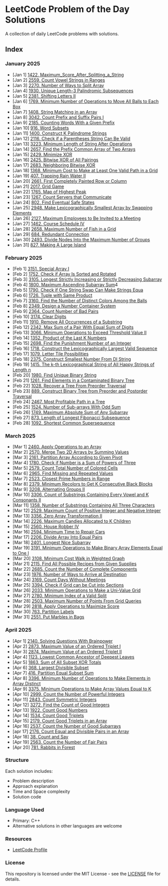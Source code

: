 # LeetCode Problem of the Day Solutions

A collection of daily LeetCode problems with solutions.

## Index

### January 2025

- [Jan 1] [1422. Maximum_Score_After_Splitting_a_String](Jan/1_Maximum_Score_After_Splitting_a_String.c++)
- [Jan 2] [2559. Count Vowel Strings in Ranges](Jan/2_Count_Vowel_Strings_in_Ranges.cpp)
- [Jan 3] [2270. Number of Ways to Split Array](Jan/3_Number_of_Ways_to_Split_Array.cpp)
- [Jan 4] [1930. Unique Length-3 Palindromic Subsequences](Jan/4_Unique_Length-3_Palindromic_Subsequences.cpp)
- [Jan 5] [2381. Shifting Letters II](Jan/5_Shifting_Letters_II.cpp)
- [Jan 6] [1769. Minimum Number of Operations to Move All Balls to Each Box](Jan/6_Minimum_Number_of_Operations_to_Move_All_Balls_to_Each_Box.cpp)
- [Jan 7] [1408. String Matching in an Array](Jan/7_String_Matching_in_an_Array.cpp)
- [Jan 8] [3042. Count Prefix and Suffix Pairs I](Jan/8_Count_Prefix_and_Suffix_Pairs_I.cpp)
- [Jan 9] [2185. Counting Words With a Given Prefix](Jan/9_Counting_Words_With_a_Given_Prefix.cpp)
- [Jan 10] [916. Word Subsets](Jan/10_Word_Subsets.cpp)
- [Jan 11] [1400. Construct K Palindrome Strings](Jan/11_Construct_K_Palindrome_Strings.cpp)
- [Jan 12] [2116. Check if a Parentheses String Can Be Valid](Jan/12_Check_if_a_Parentheses_String_Can_Be_Valid.cpp)
- [Jan 13] [3223. Minimum Length of String After Operations](Jan/13_Minimum_Length_of_String_After_Operations.cpp)
- [Jan 14] [2657. Find the Prefix Common Array of Two Arrays](Jan/14_Find_the_Prefix_Common_Array_of_Two_Arrays.cpp)
- [Jan 15] [2429. Minimize XOR](Jan/15_Minimize_XOR.cpp)
- [Jan 16] [2425. Bitwise XOR of All Pairings](Jan/16_Bitwise_XOR_of_All_Pairings.cpp)
- [Jan 17] [2683. Neighboring Bitwise XOR](Jan/17_Neighboring_Bitwise_XOR.cpp)
- [Jan 18] [1368. Minimum Cost to Make at Least One Valid Path in a Grid](Jan/18_Minimum_Cost.cpp)
- [Jan 19] [407. Trapping Rain Water II](Jan/19_Trapping_Rain_Water_II.cpp)
- [Jan 20] [2661. First Completely Painted Row or Column](Jan/20_First_Completely_Painted_Row_or_Column.cpp)
- [Jan 21] [2017. Grid Game](Jan/21_Grid_Game.cpp)
- [Jan 22] [1765. Map of Highest Peak](Jan/22_Map_of_Highest_Peak.cpp)
- [Jan 23] [1267. Count Servers that Communicate](Jan/23_Count_Servers_that_Communicate.cpp)
- [Jan 24] [802. Find Eventual Safe States](Jan/24_Find_Eventual_Safe_States.cpp)
- [Jan 25] [2948. Make Lexicographically Smallest Array by Swapping Elements](Jan/25_Make_Lexicographically_Smallest_Array_by_Swapping_Elements.cpp)
- [Jan 26] [2127. Maximum Employees to Be Invited to a Meeting](Jan/26_Maximum_Employees_to_Be_Invited_to_a_Meeting.cpp)
- [Jan 27] [1462. Course Schedule IV](Jan/27_Course_Schedule_IV.cpp)
- [Jan 28] [2658. Maximum Number of Fish in a Grid](Jan/28_Maximum_Number_of_Fish_in_a_Grid.cpp)
- [Jan 29] [684. Redundant Connection](Jan/29_Redundant_Connection.cpp)
- [Jan 30] [2493. Divide Nodes Into the Maximum Number of Groups](Jan/30_Divide_Nodes_Into_the_Maximum_Number_of_Groups.cpp)
- [Jan 31] [827. Making A Large Island](Jan/31_Making_A_Large_Island.cpp)

### February 2025

- [Feb 1] [3151. Special Array I](Feb/1_Special_Array_I.cpp)
- [Feb 2] [1752. Check if Array Is Sorted and Rotated](Feb/2_Check_if_Array_Is_Sorted_and_Rotated.cpp)
- [Feb 3] [3105. Longest Strictly Increasing or Strictly Decreasing Subarray](Feb/3_Longest_Strictly_Increasing_or_Strictly_Decreasing_Subarray.cpp)
- [Feb 4] [1800. Maximum Ascending Subarray Sum](feb/4_Maximum_Ascending_Subarray_Sum.cpp)4
- [Feb 5] [1790. Check if One String Swap Can Make Strings Equa](feb/5_Check_if_One_String_Swap_Can_Make_Strings_Equal.cpp)
- [Feb 6] [1726. Tuple with Same Product](Feb/6_Tuple_with_Same_Product.cpp)
- [Feb 7] [3160. Find the Number of Distinct Colors Among the Balls](Feb/7_Find%20the_Number_of_Distinct_Colors_Among_the_Balls.cpp)
- [Feb 8] [2349. Design a Number Container System](Feb/8_Design_a_Number_Container_System.cpp)
- [Feb 9] [2364. Count Number of Bad Pairs](Feb/9_Count_Number_of_Bad_Pairs.cpp)
- [Feb 10] [3174. Clear Digits](Feb/10_Clear_Digits.cpp)
- [Feb 11] [1910. Remove All Occurrences of a Substring](Feb/11_Remove_All_Occurrences_of_a_Substring.cpp)
- [Feb 12] [2342. Max Sum of a Pair With Equal Sum of Digits](Feb/12_Max_Sum_of_a_Pair_With_Equal_Sum_of_Digits.cpp)
- [Feb 13] [3066. Minimum Operations to Exceed Threshold Value II](Feb/13_Minimum_Operations_to_Exceed_Threshold_Value_II.cpp)
- [Feb 14] [1352. Product of the Last K Numbers](Feb/14_Product_of_the_Last_K_Numbers.cpp)
- [Feb 15] [2698. Find the Punishment Number of an Integer](Feb/15_Find_the_Punishment_Number_of_an_Integer.cpp)
- [Feb 16] [1718. Construct the Lexicographically Largest Valid Sequence](Feb/16_Construct_the_Lexicographically_Largest_Valid_Sequence.cpp)
- [Feb 17] [1079. Letter Tile Possibilities](Feb/17_Letter_Tile_Possibilities.cpp)
- [Feb 18] [2375. Construct Smallest Number From DI String](Feb/18_Construct_Smallest_Number_From_DI_String.cpp)
- [Feb 19] [1415. The k-th Lexicographical String of All Happy Strings of Length n](Feb/19_The_kth_Lexicographical_String.cpp)
- [Feb 20] [1980. Find Unique Binary String](Feb/20_Find_Unique_Binary_String.cpp)
- [Feb 21] [1261. Find Elements in a Contaminated Binary Tree](Feb/21_Find_Elementsin_a_Contaminated_Binary_Tree.cpp)
- [Feb 22] [1028. Recover a Tree From Preorder Traversal](Feb/22_Recover_a_Tree_From_Preorder_Traversal.cpp)
- [Feb 23] [889. Construct Binary Tree from Preorder and Postorder Traversal](Feb/23_Construct_Binary_Tree_from_Preorder_and_Postorder_Traversal.cpp)
- [Feb 24] [2467. Most Profitable Path in a Tree](Feb/24_Most_Profitable_Path_in_a_Tree.cpp)
- [Feb 25] [1524. Number of Sub-arrays With Odd Sum](Feb/25_Number_of_Sub-arrays_With_Odd_Sum.cpp)
- [Feb 26] [1749. Maximum Absolute Sum of Any Subarray](Feb/26_Maximum_Absolute_Sum_of_Any_Subarray.cpp)
- [Feb 27] [873. Length of Longest Fibonacci Subsequence](Feb/27_Length_of_Longest_Fibonacci_Subsequence.cpp)
- [Feb 28] [1092. Shortest Common Supersequence](Feb/28_Shortest_Common_Supersequence.cpp)

### March 2025

- [Mar 1] [2460. Apply Operations to an Array](Mar/01_Apply_Operations_to_an_Array.cpp)
- [Mar 2] [2570. Merge Two 2D Arrays by Summing Values](Mar/02_Merge_Two_2D_Arrays_by_Summing_Values.cpp)
- [Mar 3] [2161. Partition Array According to Given Pivot](Mar/03_Partition_Array_According_to_Given_Pivot.cpp)
- [Mar 4] [1780. Check if Number is a Sum of Powers of Three](Mar/04_Check_if_Number_is_a_Sum_of_Powers_of_Three.cpp)
- [Mar 5] [2579. Count Total Number of Colored Cells](Mar/05_Count_Total_Number_of_Colored_Cells.cpp)
- [Mar 6] [2965. Find Missing and Repeated Values](Mar/06_Find_Missing_and_Repeated_Values.cpp)
- [Mar 7] [2523. Closest Prime Numbers in Range](Mar/07_Closest_Prime_Numbers_in_Range.cpp)
- [Mar 8] [2379. Minimum Recolors to Get K Consecutive Black Blocks](Mar/08_Minimum_Recolors_Get_K_Consecutive_Black_Blocks.cpp)
- [Mar 9] [3208. Alternating Groups II](Mar/09_Alternating_Groups_II.cpp)
- [Mar 10] [3306. Count of Substrings Containing Every Vowel and K Consonants II](Mar/10_Count_of_Substrings.cpp)
- [Mar 11] [1358. Number of Substrings Containing All Three Characters](Mar/11_Number_of_Substrings_Containing_All_Three_Characters.cpp)
- [Mar 12] [2529. Maximum Count of Positive Integer and Negative Integer](Mar/12_Maximum_Count_of_Positive_Integer_and_Negative_Integer.cpp)
- [Mar 13] [3356. Zero Array Transformation II](Mar/13_Zero_Array_Transformation_II.cpp)
- [Mar 14] [2226. Maximum Candies Allocated to K Children](Mar/14_Maximum_Candies_Allocated_to_K_Children.cpp)
- [Mar 15] [2560. House Robber IV](Mar/15_House_Robber_IV.cpp)
- [Mar 16] [2594. Minimum Time to Repair Cars](Mar/16_Minimum_Time_to_Repair_Cars.cpp)
- [Mar 17] [2206. Divide Array Into Equal Pairs](Mar/17_Divide_Array_Into_Equal_Pairs.cpp)
- [Mar 18] [2401. Longest Nice Subarray](Mar/18_Longest_Nice_Subarray.cpp)
- [Mar 19] [3191. Minimum Operations to Make Binary Array Elements Equal to One I](Mar/19_Minimum_Operations_to_Make_Binary_Array_Elements_Equal_to_One_I.cpp)
- [Mar 20] [3108. Minimum Cost Walk in Weighted Graph](Mar/20_Minimum_Cost_Walk_in_Weighted_Graph.cpp)
- [Mar 21] [2115. Find All Possible Recipes from Given Supplies](Mar/21_Find_All_Possible_Recipes_from_Given_Supplies.cpp)
- [Mar 22] [2685. Count the Number of Complete Components](Mar/22_Count_the_Number_of_Complete_Components.cpp)
- [Mar 23] [1976. Number of Ways to Arrive at Destination](Mar/23_Number_of_Ways_to_Arrive_at_Destination.cpp)
- [Mar 24] [3169. Count Days Without Meetings](Mar/24_Count_Days_Without_Meetings.cpp)
- [Mar 25] [3394. Check if Grid can be Cut into Sections](Mar/25_Check_if_Grid_can_be_Cut_into_Sections.cpp)
- [Mar 26] [2033. Minimum Operations to Make a Uni-Value Grid](Mar/26_Minimum_Operations_to_Make_a_Uni_Value_Grid.cpp)
- [Mar 27] [2780. Minimum Index of a Valid Split](Mar/27_Minimum_Index_of_a_Valid_Split.cpp)
- [Mar 28] [2503. Maximum Number of Points From Grid Queries](Mar/28_Maximum_Number_of_Points_From_Grid_Queries.cpp)
- [Mar 29] [2818. Apply Operations to Maximize Score](Mar/29_Apply_Operations_to_Maximize_Score.cpp)
- [Mar 30] [763. Partition Labels](Mar/30_Partition_Labels.cpp)
- [Mar 31] [2551. Put Marbles in Bags](Mar/31_Put_Marbles_in_Bags.cpp)

### April 2025

- [Apr 1] [2140. Solving Questions With Brainpower](Apr/01_Solving_Questions_With_Brainpower.cpp)
- [Apr 2] [2873. Maximum Value of an Ordered Triplet I](Apr/02_Maximum_Value_of_an_Ordered_Triplet_I.cpp)
- [Apr 3] [2874. Maximum Value of an Ordered Triplet II](Apr/03_Maximum_Value_of_an_Ordered_Triplet_II.cpp)
- [Apr 4] [1123. Lowest Common Ancestor of Deepest Leaves](Apr/04_Lowest_Common_Ancestor_of_Deepest_Leaves.cpp)
- [Apr 5] [1863. Sum of All Subset XOR Totals](Apr/05_Sum_of_All_Subset_XOR_Totals.cpp)
- [Apr 6] [368. Largest Divisible Subset](Apr/06_Largest_Divisible_Subset.cpp)
- [Apr 7] [416. Partition Equal Subset Sum](Apr/07_Partition_Equal_Subset_Sum.cpp)
- [Apr 8] [3396. Minimum Number of Operations to Make Elements in Array Distinct](Apr/08_Minimum_Number_of_Operations_to_Make_Elements_in_Array_Distinct.cpp)
- [Apr 9] [3375. Minimum Operations to Make Array Values Equal to K](Apr/09_Minimum_Operations_to_Make_Array_Values_Equal_to_K.cpp)
- [Apr 10] [2999. Count the Number of Powerful Integers](Apr/10_Count_the_Number_of_Powerful_Integers.cpp)
- [Apr 11] [2843. Count Symmetric Integers](Apr/11_Count_Symmetric_Integers.cpp)
- [Apr 12] [3272. Find the Count of Good Integers](Apr/12_Find_the_Count_of_Good_Integers.cpp)
- [Apr 13] [1922. Count Good Numbers](Apr/13_Count_Good_Numbers.cpp)
- [Apr 14] [1534. Count Good Triplets](Apr/14_Count_Good_Triplets.cpp)
- [Apr 15] [2179. Count Good Triplets in an Array](Apr/15_Count_Good_Triplets_in_an_Array.cpp)
- [Apr 16] [2537. Count the Number of Good Subarrays](Apr/16_Count_the_Number_of_Good_Subarrays.cpp)
- [apr 17] [2176. Count Equal and Divisible Pairs in an Array](Apr/17_Count_Equal_and_Divisible_Pairs_in_an_Array.cpp)
- [Apr 18] [38. Count and Say](Apr/18_Count_and_Say.cpp)
- [Apr 19] [2563. Count the Number of Fair Pairs](Apr/19_Count_the_Number_of_Fair_Pairs.cpp)
- [Apr 20] [781. Rabbits in Forest](Apr/20_Rabbits_in_Forest.cpp)

### Structure

Each solution includes:

- Problem description
- Approach explanation
- Time and Space complexity
- Solution code

### Language Used

- Primary: C++
- Alternative solutions in other languages are welcome

### Resources

- [LeetCode Profile](https://leetcode.com/abhishekpaturkar)

### License

This repository is licensed under the MIT License - see the [LICENSE](LICENSE) file for details.

